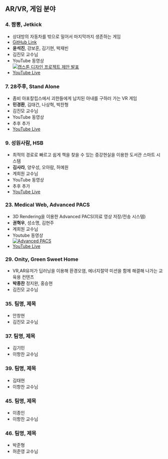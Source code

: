 ## AR/VR, 게임 분야

### 4. 짬뽕, Jetkick
- 상대방의 자동차를 밖으로 밀어서 마지막까지 생존하는 게임
- [GitHub Link](https://github.com/champon-capstone/jetkick)
- **윤석진**, 강보훈, 김기현, 박재빈
- 김진모 교수님
- YouTube 동영상 <br>
[![캡스톤 디자인 프로젝트 제안 발표](https://img.youtube.com/vi/7yD4BIZHV4s/0.jpg)](https://www.youtube.com/watch?v=7yD4BIZHV4s)
- [YouTube Live](https://www.youtube.com/channel/UCrpEBR4msMaax3mT5AAdiJQ)

### 7. 28주후, Stand Alone
- 좀비 아포칼립스에서 괴한들에게 납치된 아내를 구하러 가는 VR 게임
- **민경환**, 김태건, 나상혁, 박찬형  
- 김진모 교수님
- YouTube 동영상 <br>
- 추후 추가 
- [YouTube Live](https://www.youtube.com/channel/UCXaN6LgIeujqTiPHC_vxJNQ)

### 9. 성원사람, HSB
- 최적의 경로로 빠르고 쉽게 책을 찾을 수 있는 증강현실을 이용한 도서관 스마트 시스템 
- **김사라**, 양우성, 오아람, 허예원
- 계희원 교수님
- YouTube 동영상 <br>
- 추후 추가
- [YouTube Live](https://youtu.be/wAxoaLjlpGs) 

### 23. Medical Web, Advanced PACS
- 3D Rendering을 이용한 Advanced PACS(의료 영상 저장/전송 시스템)
- **권혁우**, 성소명, 김현주
- 계희원 교수님
- Youtube 동영상 <br>
[![Advanced PACS](https://img.youtube.com/vi/lqTof-VWMWo/0.jpg)](https://youtu.be/lqTof-VWMWo)
- [YouTube Live](https://www.youtube.com/channel/UCIoer_qq4XcNeTfaOnZfxCQ/featured)


### 29. Onity, Green Sweet Home
- VR,AR유저가 딥러닝을 이용해 환경오염, 에너지절약 미션을 함께 해결해 나가는 교육용 컨텐츠
- **박종찬** 정지완, 홍승현
- 김진모 교수님

### 35. 팀명, 제목
- 안창현  
- 김진모 교수님

### 37. 팀명, 제목
- 김기민 
- 이항찬 교수님

### 39. 팀명, 제목
- 김태현 
- 이항찬 교수님

### 45. 팀명, 제목
- 이종인 
- 이항찬 교수님

### 46. 팀명, 제목
- 박준형 
- 허준영 교수님
